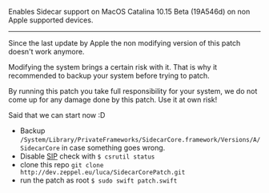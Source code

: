 Enables Sidecar support on MacOS Catalina 10.15 Beta (19A546d) on non Apple supported devices.

----

Since the last update by Apple the non modifying version of this patch doesn't work anymore.

Modifying the system brings a certain risk with it. That is why it recommended to backup your system before trying to patch.

By running this patch you take full responsibility for your system, we do not come up for any damage done by this patch. Use it at own risk!

Said that we can start now :D

* Backup `/System/Library/PrivateFrameworks/SidecarCore.framework/Versions/A/SidecarCore` in case something goes wrong.
* Disable [SIP](https://en.wikipedia.org/wiki/System_Integrity_Protection) check with `$ csrutil status`
* clone this repo `git clone http://dev.zeppel.eu/luca/SidecarCorePatch.git`
* run the patch as root `$ sudo swift patch.swift`